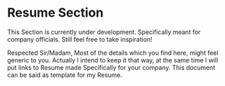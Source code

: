 # Resume Section

This Section is currently under development. Specifically meant for company officials.
Still feel free to take inspiration!

Respected Sir/Madam,
Most of the details which you find here, might feel generic to you. Actually I intend to keep it that way, at the same time I will put links to Resume made Specifically for your company. This document can be said as template for my Resume.
